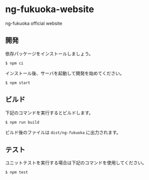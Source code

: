 # ng-fukuoka-website

ng-fukuoka official website

## 開発

依存パッケージをインストールしましょう。

```
$ npm ci
```

インストール後、サーバを起動して開発を始めてください。

```
$ npm start
```

## ビルド

下記のコマンドを実行するとビルドします。

```
$ npm run build
```

ビルド後のファイルは `dist/ng-fukuoka` に出力されます。

## テスト

ユニットテストを実行する場合は下記のコマンドを使用してください。

```
$ npm test
```
